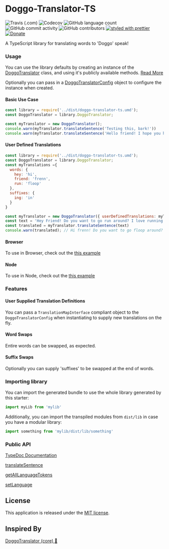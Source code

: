# Doggo-Translator-TS
![Travis (.com)](https://img.shields.io/travis/com/tabuckner/doggo-translator-ts?style=plastic)
![Codecov](https://img.shields.io/codecov/c/github/tabuckner/doggo-translator-ts?style=plastic)
![GitHub language count](https://img.shields.io/github/languages/count/tabuckner/doggo-translator-ts?style=plastic)
![GitHub commit activity](https://img.shields.io/github/commit-activity/m/tabuckner/doggo-translator-ts?style=plastic)
![GitHub contributors](https://img.shields.io/github/contributors/tabuckner/doggo-translator-ts?style=plastic)
[![styled with prettier](https://img.shields.io/badge/styled_with-prettier-ff69b4.svg)](https://github.com/prettier/prettier)
[![Donate](https://img.shields.io/badge/donate-paypal-blue.svg)](https://paypal.me/tabuckner)

A TypeScript library for translating words to 'Doggo' speak!

### Usage
You can use the library defaults by creating an instance of the [DoggoTranslator](https://tabuckner.github.io/doggo-translator-ts/classes/doggotranslator.html) class, and using it's publicly available methods. [Read More](./examples/node/index.js)

Optionally you can pass in a [DoggoTranslatorConfig](https://tabuckner.github.io/doggo-translator-ts/interfaces/doggotranslatorconfig.html) object to configure the instance when created.

#### Basic Use Case
```javascript
const library = require('../dist/doggo-translator-ts.umd');
const DoggoTranslator = library.DoggoTranslator;

const myTranslator = new DoggoTranslator();
console.warn(myTranslator.translateSentence('Testing this, bark!'))
console.warn(myTranslator.translateSentence('Hello friend! I hope you have a great day!'))
```

#### User Defined Translations
```javascript
const library = require('../dist/doggo-translator-ts.umd');
const DoggoTranslator = library.DoggoTranslator;
const myTranslations ={
  words: {
    hey: 'hi',
    friend: 'frenn',
    run: 'floop'
  },
  suffixes: {
    ing: 'in'
  }
}

const myTranslator = new DoggoTranslator({ userDefinedTranslations: myTranslations });
const text = 'Hey Friend! Do you want to go run around? I love running!';
const translated = myTranslator.translateSentence(text)
console.warn(translated); // Hi frenn! Do you want to go floop around? I love runnin.
```

#### Browser
To use in Browser, check out the [this example](./examples/browser/index.html)

#### Node
To use in Node, check out the [this example](./examples/node/index.js)


### Features
#### User Supplied Translation Definitions
You can pass a `TranslationMapInterface` compliant object to the `DoggoTranslatorConfig` when instantiating to supply new translations on the fly.

#### Word Swaps
Entire words can be swapped, as expected.

#### Suffix Swaps
Optionally you can supply 'suffixes' to be swapped at the end of words.

### Importing library
You can import the generated bundle to use the whole library generated by this starter:

```typescript
import myLib from 'mylib'
```

Additionally, you can import the transpiled modules from `dist/lib` in case you have a modular library:

```typescript
import something from 'mylib/dist/lib/something'
```

### Public API
[TypeDoc Documentation](https://tabuckner.github.io/doggo-translator-ts/)

[translateSentence](https://tabuckner.github.io/doggo-translator-ts/classes/doggotranslator.html#translatesentence)

[getAllLanguageTokens](https://tabuckner.github.io/doggo-translator-ts/classes/doggotranslator.html#getalllanguagetokens)

[setLanguage](https://tabuckner.github.io/doggo-translator-ts/classes/doggotranslator.html#setlanguage)

<!-- ### Excluding peerDependencies

On library development, one might want to set some peer dependencies, and thus remove those from the final bundle. You can see in [Rollup docs](https://rollupjs.org/#peer-dependencies) how to do that.

Good news: the setup is here for you, you must only include the dependency name in `external` property within `rollup.config.js`. For example, if you want to exclude `lodash`, just write there `external: ['lodash']`.

### Automatic releases

_**Prerequisites**: you need to create/login accounts and add your project to:_
 - [npm](https://www.npmjs.com/)
 - [Travis CI](https://travis-ci.org)
 - [Coveralls](https://coveralls.io)

_**Prerequisite for Windows**: Semantic-release uses
**[node-gyp](https://github.com/nodejs/node-gyp)** so you will need to
install
[Microsoft's windows-build-tools](https://github.com/felixrieseberg/windows-build-tools)
using this command:_

```bash
npm install --global --production windows-build-tools
```

#### Setup steps

Follow the console instructions to install semantic release and run it (answer NO to "Do you want a `.travis.yml` file with semantic-release setup?").

_Note: make sure you've setup `repository.url` in your `package.json` file_

```bash
npm install -g semantic-release-cli
semantic-release-cli setup
# IMPORTANT!! Answer NO to "Do you want a `.travis.yml` file with semantic-release setup?" question. It is already prepared for you :P
```

From now on, you'll need to use `npm run commit`, which is a convenient way to create conventional commits.

Automatic releases are possible thanks to [semantic release](https://github.com/semantic-release/semantic-release), which publishes your code automatically on [github](https://github.com/) and [npm](https://www.npmjs.com/), plus generates automatically a changelog. This setup is highly influenced by [Kent C. Dodds course on egghead.io](https://egghead.io/courses/how-to-write-an-open-source-javascript-library)

### Git Hooks

There is already set a `precommit` hook for formatting your code with Prettier :nail_care:

By default, there are two disabled git hooks. They're set up when you run the `npm run semantic-release-prepare` script. They make sure:
 - You follow a [conventional commit message](https://github.com/conventional-changelog/conventional-changelog)
 - Your build is not going to fail in [Travis](https://travis-ci.org) (or your CI server), since it's runned locally before `git push`

This makes more sense in combination with [automatic releases](#automatic-releases) -->

<!-- ### FAQ

#### `Array.prototype.from`, `Promise`, `Map`... is undefined?

TypeScript or Babel only provides down-emits on syntactical features (`class`, `let`, `async/await`...), but not on functional features (`Array.prototype.find`, `Set`, `Promise`...), . For that, you need Polyfills, such as [`core-js`](https://github.com/zloirock/core-js) or [`babel-polyfill`](https://babeljs.io/docs/usage/polyfill/) (which extends `core-js`).

For a library, `core-js` plays very nicely, since you can import just the polyfills you need:

```javascript
import "core-js/fn/array/find"
import "core-js/fn/string/includes"
import "core-js/fn/promise"
...
``` -->

<!-- #### What if I don't want git-hooks, automatic releases or semantic-release?

Then you may want to:
 - Remove `commitmsg`, `postinstall` scripts from `package.json`. That will not use those git hooks to make sure you make a conventional commit
 - Remove `npm run semantic-release` from `.travis.yml`

#### What if I don't want to use coveralls or report my coverage?

Remove `npm run report-coverage` from `.travis.yml` -->

## License
This application is released under the [MIT license](https://github.com/Gabbersaurus/DoggoTranslatorCore/blob/master/LICENSE).

## Inspired By
[DoggoTranslator (core) :dog:](https://gabbersaurus.github.io/DoggoTranslator/)
